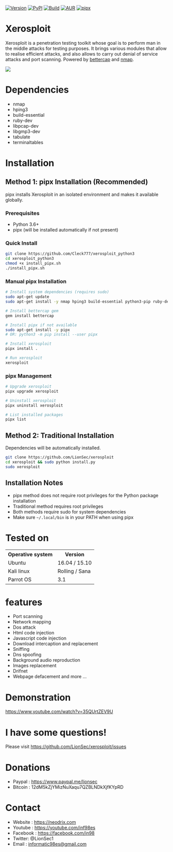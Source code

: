 
[![Version](https://img.shields.io/badge/Xerosploit-Version_2.0-brightgreen.svg?maxAge=259200)]()
[![PyPI](https://img.shields.io/badge/Python-3.6+-blue.svg)]()
[![Build](https://img.shields.io/badge/Supported_OS-linux-orange.svg)]()
[![AUR](https://img.shields.io/aur/license/yaourt.svg)]()
[![pipx](https://img.shields.io/badge/install%20with-pipx-green.svg)]()

Xerosploit
=
Xerosploit is a penetration testing toolkit whose goal is to perform man in the middle attacks for testing purposes. It brings various modules that allow to realise efficient attacks, and also allows to carry out denial of service attacks and port scanning.
Powered by <a href="https://www.bettercap.org"> bettercap</a> and <a href="https://www.bettercap.org"> nmap</a>.

![](http://i.imgur.com/bbr48Ep.png)

Dependencies
=

- nmap 
- hping3 
- build-essential 
- ruby-dev 
- libpcap-dev 
- libgmp3-dev
- tabulate 
- terminaltables




Installation
=

## Method 1: pipx Installation (Recommended)

pipx installs Xerosploit in an isolated environment and makes it available globally.

### Prerequisites
- Python 3.6+
- pipx (will be installed automatically if not present)

### Quick Install
```bash
git clone https://github.com/Cleck777/xerosploit_python3
cd xerosploit_python3
chmod +x install_pipx.sh
./install_pipx.sh
```

### Manual pipx Installation
```bash
# Install system dependencies (requires sudo)
sudo apt-get update
sudo apt-get install -y nmap hping3 build-essential python3-pip ruby-dev git libpcap-dev libgmp3-dev

# Install bettercap gem
gem install bettercap

# Install pipx if not available
sudo apt-get install -y pipx
# OR: python3 -m pip install --user pipx

# Install xerosploit
pipx install .

# Run xerosploit
xerosploit
```

### pipx Management
```bash
# Upgrade xerosploit
pipx upgrade xerosploit

# Uninstall xerosploit
pipx uninstall xerosploit

# List installed packages
pipx list
```

## Method 2: Traditional Installation
Dependencies will be automatically installed.

```bash
git clone https://github.com/LionSec/xerosploit
cd xerosploit && sudo python install.py
sudo xerosploit
```

## Installation Notes
- pipx method does not require root privileges for the Python package installation
- Traditional method requires root privileges
- Both methods require sudo for system dependencies
- Make sure `~/.local/bin` is in your PATH when using pipx


Tested on
=

<table>
    <tr>
        <th>Operative system</th>
        <th> Version </th>
    </tr>
    <tr>
        <td>Ubuntu</td>
        <td> 16.04  / 15.10 </td>
    </tr>
    <tr>
        <td>Kali linux</td>
        <td> Rolling / Sana</td>
    </tr>
    <tr>
        <td>Parrot OS</td>
        <td>3.1 </td>
    </tr>
</table>



features 
=
- Port scanning
- Network mapping
- Dos attack
- Html code injection
- Javascript code injection
- Download intercaption and replacement
- Sniffing
- Dns spoofing
- Background audio reproduction
- Images replacement
- Drifnet
- Webpage defacement and more ...

Demonstration
=
https://www.youtube.com/watch?v=35QUrtZEV9U

I have some questions!
=

Please visit https://github.com/LionSec/xerosploit/issues

Donations
=
- Paypal : https://www.paypal.me/lionsec
- Bitcoin : 12dM5kZjYMizNuXaqu7QZBLNDkXjfKYpRD


Contact
=
- Website : https://neodrix.com
- Youtube : https://youtube.com/inf98es
- Facebook : https://facebook.com/in98
- Twitter: @LionSec1
- Email : informatic98es@gmail.com
